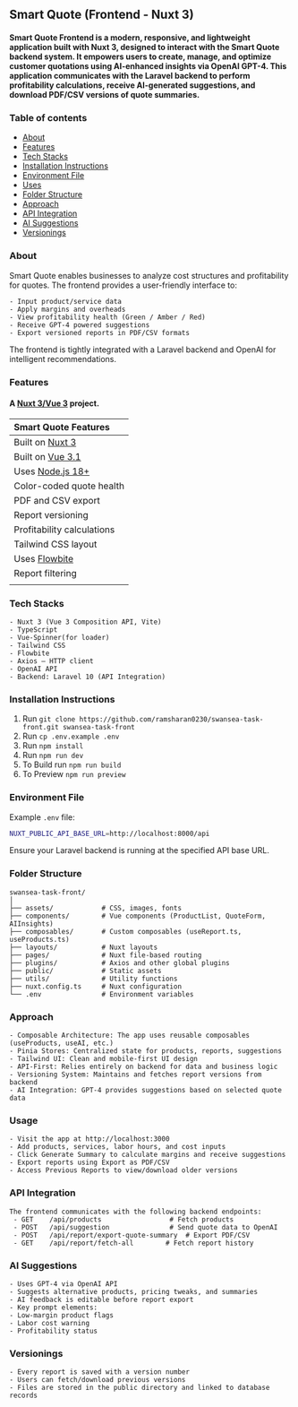 ## Smart Quote (Frontend - Nuxt 3)

#### Smart Quote Frontend is a modern, responsive, and lightweight application built with Nuxt 3, designed to interact with the Smart Quote backend system. It empowers users to create, manage, and optimize customer quotations using AI-enhanced insights via OpenAI GPT-4. This application communicates with the Laravel backend to perform profitability calculations, receive AI-generated suggestions, and download PDF/CSV versions of quote summaries.

### Table of contents

-   [About](#about)
-   [Features](#features)
-   [Tech Stacks](#tech-stacks)
-   [Installation Instructions](#installation-instructions)
-   [Environment File](#environment-file)
-   [Uses](#Uses)
-   [Folder Structure](#folder-structure)
-   [Approach](#approach)
-   [API Integration](#api-integration)
-   [AI Suggestions](#ai-suggestions)
-   [Versionings](#versonings)

### About

Smart Quote enables businesses to analyze cost structures and profitability for quotes. The frontend provides a user-friendly interface to:

    - Input product/service data
    - Apply margins and overheads
    - View profitability health (Green / Amber / Red)
    - Receive GPT-4 powered suggestions
    - Export versioned reports in PDF/CSV formats

The frontend is tightly integrated with a Laravel backend and OpenAI for intelligent recommendations.


### Features

#### A [Nuxt 3/Vue 3](https://nuxt.com/) project.

| Smart Quote Features                                                                                                                                |
| :--------------------------------------------------------------------------------------------------------------------------------------------------- |
| Built on [Nuxt 3](https://nuxt.com/)                                                             | Modern full-stack Vue framework                                                                 |
| Built on [Vue 3.1](https://vuejs.org/)                                                           | Composition API and reactive framework                                                         |
| Uses [Node.js 18+](https://nodejs.org/)                                                          | Server runtime                                                                                  |
| Color-coded quote health                                                                         | Displays health as Green, Amber, or Red                                                         |
| PDF and CSV export                                                                               | Generate and download reports in multiple formats                                               |
| Report versioning                                                                                | Users can view/download previous versions of reports                                            |
| Profitability calculations                                                                       | Calculates gross margin, labor cost, overheads, and highlights low-margin line items           |
| Tailwind CSS layout                                                                              | Fully responsive and mobile-first UI                                                           |
| Uses [Flowbite](https://flowbite.com/)                                                           | Pre-built components and better UI/UX experience                                                |
| Report filtering     
            |
### Tech Stacks
    - Nuxt 3 (Vue 3 Composition API, Vite)
    - TypeScript
    - Vue-Spinner(for loader)
    - Tailwind CSS
    - Flowbite
    - Axios – HTTP client
    - OpenAI API
    - Backend: Laravel 10 (API Integration)

### Installation Instructions

1. Run `git clone https://github.com/ramsharan0230/swansea-task-front.git swansea-task-front` 
2. Run `cp .env.example .env`
3. Run `npm install`
4. Run `npm run dev`
5. To Build run `npm run build`
6. To Preview `npm run preview`

### Environment File

Example `.env` file:

```bash
NUXT_PUBLIC_API_BASE_URL=http://localhost:8000/api
```
Ensure your Laravel backend is running at the specified API base URL.

### Folder Structure
    swansea-task-front/
    │
    ├── assets/            # CSS, images, fonts
    ├── components/        # Vue components (ProductList, QuoteForm, AIInsights)
    ├── composables/       # Custom composables (useReport.ts, useProducts.ts)
    ├── layouts/           # Nuxt layouts
    ├── pages/             # Nuxt file-based routing
    ├── plugins/           # Axios and other global plugins
    ├── public/            # Static assets
    ├── utils/             # Utility functions
    ├── nuxt.config.ts     # Nuxt configuration
    └── .env               # Environment variables

### Approach
    - Composable Architecture: The app uses reusable composables (useProducts, useAI, etc.)
    - Pinia Stores: Centralized state for products, reports, suggestions
    - Tailwind UI: Clean and mobile-first UI design
    - API-First: Relies entirely on backend for data and business logic
    - Versioning System: Maintains and fetches report versions from backend
    - AI Integration: GPT-4 provides suggestions based on selected quote data

### Usage
    - Visit the app at http://localhost:3000
    - Add products, services, labor hours, and cost inputs
    - Click Generate Summary to calculate margins and receive suggestions
    - Export reports using Export as PDF/CSV
    - Access Previous Reports to view/download older versions

### API Integration
    The frontend communicates with the following backend endpoints:
     - GET    /api/products                 # Fetch products
     - POST   /api/suggestion               # Send quote data to OpenAI
     - POST   /api/report/export-quote-summary  # Export PDF/CSV
     - GET    /api/report/fetch-all        # Fetch report history


### AI Suggestions
    - Uses GPT-4 via OpenAI API
    - Suggests alternative products, pricing tweaks, and summaries
    - AI feedback is editable before report export
    - Key prompt elements:
    - Low-margin product flags
    - Labor cost warning
    - Profitability status

### Versionings
    - Every report is saved with a version number
    - Users can fetch/download previous versions
    - Files are stored in the public directory and linked to database records